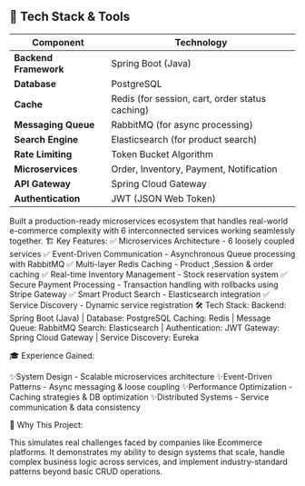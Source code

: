 ## **📌 Tech Stack & Tools**  

| Component | Technology |
|-----------|-----------|
| **Backend Framework** | Spring Boot (Java) |
| **Database** | PostgreSQL |
| **Cache** | Redis (for session, cart, order status caching) |
| **Messaging Queue** | RabbitMQ (for async processing) |
| **Search Engine** | Elasticsearch (for product search) |
| **Rate Limiting** | Token Bucket Algorithm |
| **Microservices** | Order, Inventory, Payment, Notification |
| **API Gateway** | Spring Cloud Gateway |
| **Authentication** | JWT (JSON Web Token) |


Built a production-ready microservices ecosystem that handles real-world e-commerce complexity with 6 interconnected services working seamlessly together.
🏗️ Key Features:
 ✅ Microservices Architecture - 6 loosely coupled services
 ✅ Event-Driven Communication - Asynchronous Queue processing with RabbitMQ
 ✅ Multi-layer Redis Caching - Product ,Session & order caching
 ✅ Real-time Inventory Management - Stock reservation system
 ✅ Secure Payment Processing - Transaction handling with rollbacks using Stripe Gateway
 ✅ Smart Product Search - Elasticsearch integration
 ✅ Service Discovery - Dynamic service registration
🛠️ Tech Stack:
Backend: Spring Boot (Java) | Database: PostgreSQL
 Caching: Redis | Message Queue: RabbitMQ
 Search: Elasticsearch | Authentication: JWT
 Gateway: Spring Cloud Gateway | Service Discovery: Eureka

🎓 Experience Gained:

✨System Design - Scalable microservices architecture
✨Event-Driven Patterns - Async messaging & loose coupling
✨Performance Optimization - Caching strategies & DB optimization
✨Distributed Systems - Service communication & data consistency


🎯 Why This Project:

This simulates real challenges faced by companies like Ecommerce platforms. It demonstrates my ability to design systems that scale, handle complex business logic across services, and implement industry-standard patterns beyond basic CRUD operations.

